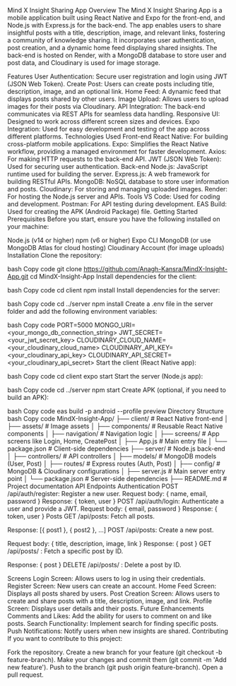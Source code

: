 Mind X Insight Sharing App
Overview
The Mind X Insight Sharing App is a mobile application built using React Native and Expo for the front-end, and Node.js with Express.js for the back-end. The app enables users to share insightful posts with a title, description, image, and relevant links, fostering a community of knowledge sharing. It incorporates user authentication, post creation, and a dynamic home feed displaying shared insights. The back-end is hosted on Render, with a MongoDB database to store user and post data, and Cloudinary is used for image storage.

Features
User Authentication: Secure user registration and login using JWT (JSON Web Token).
Create Post: Users can create posts including title, description, image, and an optional link.
Home Feed: A dynamic feed that displays posts shared by other users.
Image Upload: Allows users to upload images for their posts via Cloudinary.
API Integration: The back-end communicates via REST APIs for seamless data handling.
Responsive UI: Designed to work across different screen sizes and devices.
Expo Integration: Used for easy development and testing of the app across different platforms.
Technologies Used
Front-end
React Native: For building cross-platform mobile applications.
Expo: Simplifies the React Native workflow, providing a managed environment for faster development.
Axios: For making HTTP requests to the back-end API.
JWT (JSON Web Token): Used for securing user authentication.
Back-end
Node.js: JavaScript runtime used for building the server.
Express.js: A web framework for building RESTful APIs.
MongoDB: NoSQL database to store user information and posts.
Cloudinary: For storing and managing uploaded images.
Render: For hosting the Node.js server and APIs.
Tools
VS Code: Used for coding and development.
Postman: For API testing during development.
EAS Build: Used for creating the APK (Android Package) file.
Getting Started
Prerequisites
Before you start, ensure you have the following installed on your machine:

Node.js (v14 or higher)
npm (v6 or higher)
Expo CLI
MongoDB (or use MongoDB Atlas for cloud hosting)
Cloudinary Account (for image uploads)
Installation
Clone the repository:

bash
Copy code
git clone https://github.com/Anagh-Kansra/MindX-Insight-App.git
cd MindX-Insight-App
Install dependencies for the client:

bash
Copy code
cd client
npm install
Install dependencies for the server:

bash
Copy code
cd ../server
npm install
Create a .env file in the server folder and add the following environment variables:

bash
Copy code
PORT=5000
MONGO_URI=<your_mongo_db_connection_string>
JWT_SECRET=<your_jwt_secret_key>
CLOUDINARY_CLOUD_NAME=<your_cloudinary_cloud_name>
CLOUDINARY_API_KEY=<your_cloudinary_api_key>
CLOUDINARY_API_SECRET=<your_cloudinary_api_secret>
Start the client (React Native app):

bash
Copy code
cd client
expo start
Start the server (Node.js app):

bash
Copy code
cd ../server
npm start
Create APK (optional, if you need to build an APK):

bash
Copy code
eas build -p android --profile preview
Directory Structure
bash
Copy code
MindX-Insight-App/
├── client/                 # React Native front-end
│   ├── assets/             # Image assets
│   ├── components/         # Reusable React Native components
│   ├── navigation/         # Navigation logic
│   ├── screens/            # App screens like Login, Home, CreatePost
│   ├── App.js              # Main entry file
│   └── package.json        # Client-side dependencies
├── server/                 # Node.js back-end
│   ├── controllers/        # API controllers
│   ├── models/             # MongoDB models (User, Post)
│   ├── routes/             # Express routes (Auth, Post)
│   ├── config/             # MongoDB & Cloudinary configurations
│   ├── server.js           # Main server entry point
│   └── package.json        # Server-side dependencies
├── README.md               # Project documentation
API Endpoints
Authentication
POST /api/auth/register: Register a new user.
Request body: { name, email, password }
Response: { token, user }
POST /api/auth/login: Authenticate a user and provide a JWT.
Request body: { email, password }
Response: { token, user }
Posts
GET /api/posts: Fetch all posts.

Response: [{ post1 }, { post2 }, ...]
POST /api/posts: Create a new post.

Request body: { title, description, image, link }
Response: { post }
GET /api/posts/
: Fetch a specific post by ID.

Response: { post }
DELETE /api/posts/
: Delete a post by ID.

Screens
Login Screen: Allows users to log in using their credentials.
Register Screen: New users can create an account.
Home Feed Screen: Displays all posts shared by users.
Post Creation Screen: Allows users to create and share posts with a title, description, image, and link.
Profile Screen: Displays user details and their posts.
Future Enhancements
Comments and Likes: Add the ability for users to comment on and like posts.
Search Functionality: Implement search for finding specific posts.
Push Notifications: Notify users when new insights are shared.
Contributing
If you want to contribute to this project:

Fork the repository.
Create a new branch for your feature (git checkout -b feature-branch).
Make your changes and commit them (git commit -m 'Add new feature').
Push to the branch (git push origin feature-branch).
Open a pull request.
